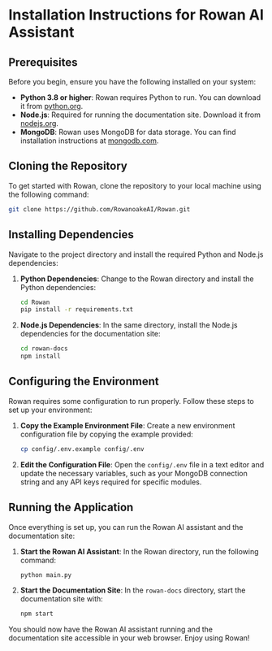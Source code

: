 # Installation Instructions for Rowan AI Assistant

## Prerequisites
Before you begin, ensure you have the following installed on your system:
- **Python 3.8 or higher**: Rowan requires Python to run. You can download it from [python.org](https://www.python.org/downloads/).
- **Node.js**: Required for running the documentation site. Download it from [nodejs.org](https://nodejs.org/).
- **MongoDB**: Rowan uses MongoDB for data storage. You can find installation instructions at [mongodb.com](https://www.mongodb.com/try/download/community).

## Cloning the Repository
To get started with Rowan, clone the repository to your local machine using the following command:

```bash
git clone https://github.com/RowanoakeAI/Rowan.git
```

## Installing Dependencies
Navigate to the project directory and install the required Python and Node.js dependencies:

1. **Python Dependencies**:
   Change to the Rowan directory and install the Python dependencies:

   ```bash
   cd Rowan
   pip install -r requirements.txt
   ```

2. **Node.js Dependencies**:
   In the same directory, install the Node.js dependencies for the documentation site:

   ```bash
   cd rowan-docs
   npm install
   ```

## Configuring the Environment
Rowan requires some configuration to run properly. Follow these steps to set up your environment:

1. **Copy the Example Environment File**:
   Create a new environment configuration file by copying the example provided:

   ```bash
   cp config/.env.example config/.env
   ```

2. **Edit the Configuration File**:
   Open the `config/.env` file in a text editor and update the necessary variables, such as your MongoDB connection string and any API keys required for specific modules.

## Running the Application
Once everything is set up, you can run the Rowan AI assistant and the documentation site:

1. **Start the Rowan AI Assistant**:
   In the Rowan directory, run the following command:

   ```bash
   python main.py
   ```

2. **Start the Documentation Site**:
   In the `rowan-docs` directory, start the documentation site with:

   ```bash
   npm start
   ```

You should now have the Rowan AI assistant running and the documentation site accessible in your web browser. Enjoy using Rowan!